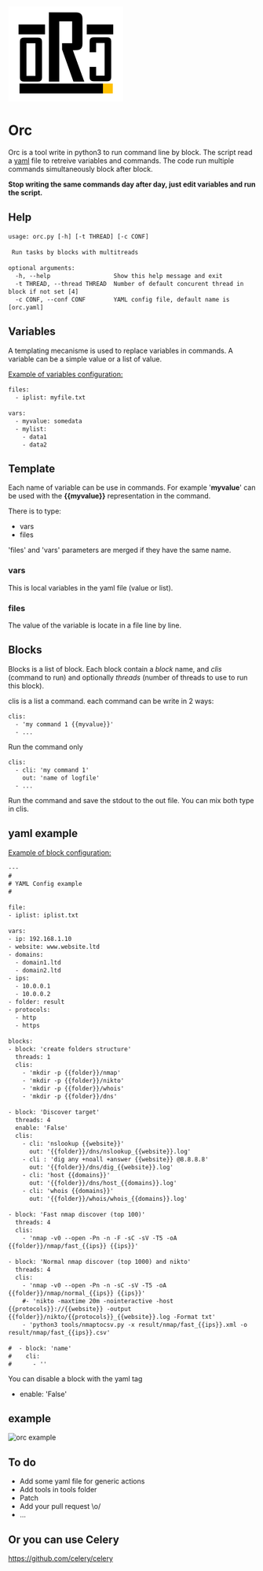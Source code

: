 
![ORC](https://github.com/0x25/orc/blob/main/orc.png?raw=true)

# Orc
Orc is a tool write in python3 to run command line by block.
The script read a [yaml](https://en.wikipedia.org/wiki/YAML) file to retreive variables and commands. The code run multiple commands simultaneously block after block.

**Stop writing the same commands day after day, just edit variables and run the script.** 

## Help
    usage: orc.py [-h] [-t THREAD] [-c CONF]

     Run tasks by blocks with multitreads 

    optional arguments:
      -h, --help                  Show this help message and exit
      -t THREAD, --thread THREAD  Number of default concurent thread in block if not set [4]
      -c CONF, --conf CONF        YAML config file, default name is [orc.yaml]

## Variables
A templating mecanisme is used to replace variables in commands. A variable can be a simple value or a list of value.

<u>Example of variables configuration:</u>

    files:
      - iplist: myfile.txt

    vars:
      - myvalue: somedata
      - mylist:
        - data1
        - data2

## Template
Each name of variable can be use in commands.
For example '**myvalue**' can be used with the **{{myvalue}}** representation in the command.

There is to type:
 - vars 
 - files

'files' and 'vars' parameters are merged if they have the same name.

### vars
This is local variables in the yaml file (value or list).

### files
The value of the variable is locate in a file line by line. 

## Blocks
Blocks is a list of block.
Each block contain a *block* name, and *clis* (command to run) and optionally *threads* (number of threads to use to run this block).

clis is a list a command. each command can be write in 2 ways:

    clis:
      - 'my command 1 {{myvalue}}'
      - ...
    
Run the command only

    clis:
      - cli: 'my command 1'
        out: 'name of logfile'
      - ...
    
Run the command and save the stdout to the out file.
You can mix both type in clis.

## yaml example

<u>Example of block configuration:</u>
  ```
---
#
# YAML Config example
#

file:
  - iplist: iplist.txt

vars:
  - ip: 192.168.1.10
  - website: www.website.ltd
  - domains: 
    - domain1.ltd
    - domain2.ltd
  - ips:
    - 10.0.0.1
    - 10.0.0.2
  - folder: result
  - protocols:
    - http
    - https

blocks:
  - block: 'create folders structure'
    threads: 1
    clis:
      - 'mkdir -p {{folder}}/nmap'
      - 'mkdir -p {{folder}}/nikto'
      - 'mkdir -p {{folder}}/whois'
      - 'mkdir -p {{folder}}/dns'

  - block: 'Discover target'
    threads: 4
    enable: 'False'
    clis: 
      - cli: 'nslookup {{website}}'
        out: '{{folder}}/dns/nslookup_{{website}}.log'
      - cli : 'dig any +noall +answer {{website}} @8.8.8.8'
        out: '{{folder}}/dns/dig_{{website}}.log'
      - cli: 'host {{domains}}'
        out: '{{folder}}/dns/host_{{domains}}.log'
      - cli: 'whois {{domains}}'
        out: '{{folder}}/whois/whois_{{domains}}.log'

  - block: 'Fast nmap discover (top 100)'
    threads: 4
    clis: 
      - 'nmap -v0 --open -Pn -n -F -sC -sV -T5 -oA {{folder}}/nmap/fast_{{ips}} {{ips}}'

  - block: 'Normal nmap discover (top 1000) and nikto'
    threads: 4
    clis: 
      - 'nmap -v0 --open -Pn -n -sC -sV -T5 -oA {{folder}}/nmap/normal_{{ips}} {{ips}}'
      #- 'nikto -maxtime 20m -nointeractive -host {{protocols}}://{{website}} -output {{folder}}/nikto/{{protocols}}_{{website}}.log -Format txt'
      - 'python3 tools/nmaptocsv.py -x result/nmap/fast_{{ips}}.xml -o result/nmap/fast_{{ips}}.csv'

#  - block: 'name'
#    cli:
#      - ''
```    

You can disable a block with the yaml tag 
 - enable: 'False'

## example
![orc example](https://i.imgur.com/Lcfl32j.png)

## To do

 - Add some yaml file for generic actions
 - Add tools in tools folder 
 - Patch 
 - Add your pull request \o/
 - ...

## Or you can use Celery  

https://github.com/celery/celery

